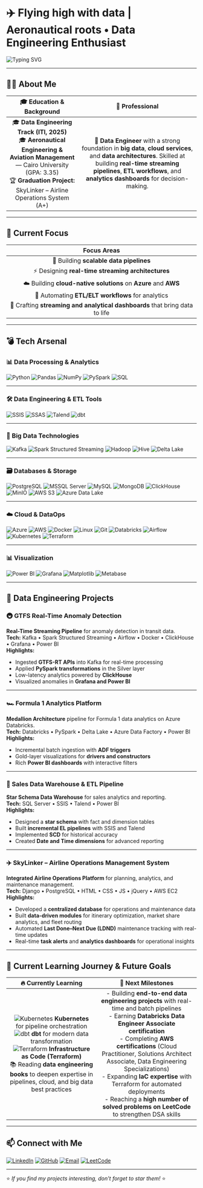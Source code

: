 # ✈️ Flying high with data | Aeronautical roots • Data Engineering Enthusiast

![Typing SVG](https://readme-typing-svg.herokuapp.com?color=36BCF7&center=true&vCenter=true&size=24&lines=Data+Engineer+•+Big+Data+Enthusiast+•+Cloud+Native+Pipelines+•+Real-time+Streaming+•+ETL+Automation)

---

## 🧑‍💻 About Me  

| 🎓 **Education & Background** | 🌟 **Professional** |
|:-----------------------------:|:-------------------:|
| 🎓 **Data Engineering Track (ITI, 2025)**  <br> 🎓 **Aeronautical Engineering & Aviation Management** — Cairo University (GPA: 3.35)  <br> 🏆 **Graduation Project:** SkyLinker – Airline Operations System (A+) | 🚀 **Data Engineer** with a strong foundation in **big data**, **cloud services**, and **data architectures**. Skilled at building **real-time streaming pipelines**, **ETL workflows**, and **analytics dashboards** for decision-making. |

---

## 🎯 Current Focus  

| Focus Areas |
|:-----------:|
| 🚀 Building **scalable data pipelines**  |
| ⚡ Designing **real-time streaming architectures**  |
| ☁️ Building **cloud-native solutions** on **Azure** and **AWS**  |
| 🔄 Automating **ETL/ELT workflows** for analytics  |
| 🎨 Crafting **streaming and analytical dashboards** that bring data to life  |

---

## 💣 Tech Arsenal  

### **📊 Data Processing & Analytics**  
![Python](https://img.shields.io/badge/-Python-3776AB?logo=python&logoColor=white)
![Pandas](https://img.shields.io/badge/-Pandas-150458?logo=pandas&logoColor=white)
![NumPy](https://img.shields.io/badge/-NumPy-013243?logo=numpy&logoColor=white)
![PySpark](https://img.shields.io/badge/-PySpark-FDEE21?logo=apachespark&logoColor=black)
![SQL](https://img.shields.io/badge/-SQL-003B57?logo=postgresql&logoColor=white)

---

### **🛠️ Data Engineering & ETL Tools**  
![SSIS](https://img.shields.io/badge/-SSIS-CC2927?logo=microsoftsqlserver&logoColor=white)
![SSAS](https://img.shields.io/badge/-SSAS-CC2927?logo=microsoftsqlserver&logoColor=white)
![Talend](https://img.shields.io/badge/-Talend-F80000?logo=talend&logoColor=white)
![dbt](https://img.shields.io/badge/-dbt-FD5438?logo=dbt&logoColor=white)

---

### **🌊 Big Data Technologies**  
![Kafka](https://img.shields.io/badge/-Kafka-231F20?logo=apachekafka&logoColor=white)
![Spark Structured Streaming](https://img.shields.io/badge/-Spark%20Streaming-FF5A1F?logo=apachespark&logoColor=white)
![Hadoop](https://img.shields.io/badge/-Hadoop-FFB400?logo=apachehadoop&logoColor=black)
![Hive](https://img.shields.io/badge/-Hive-FDEE21?logo=apachehive&logoColor=black)
![Delta Lake](https://img.shields.io/badge/-Delta%20Lake-00B2FF?logo=deltalake&logoColor=white)

---

### **🗃 Databases & Storage**  
![PostgreSQL](https://img.shields.io/badge/-PostgreSQL-336791?logo=postgresql&logoColor=white)
![MSSQL Server](https://img.shields.io/badge/-MSSQL%20Server-CC2927?logo=microsoftsqlserver&logoColor=white)
![MySQL](https://img.shields.io/badge/-MySQL-4479A1?logo=mysql&logoColor=white)
![MongoDB](https://img.shields.io/badge/-MongoDB-47A248?logo=mongodb&logoColor=white)
![ClickHouse](https://img.shields.io/badge/-ClickHouse-FFCC00?logo=clickhouse&logoColor=black)
![MinIO](https://img.shields.io/badge/-MinIO-C72E49?logo=minio&logoColor=white)
![AWS S3](https://img.shields.io/badge/-AWS%20S3-569A31?logo=amazons3&logoColor=white)
![Azure Data Lake](https://img.shields.io/badge/-Azure%20Data%20Lake-0078D4?logo=microsoftazure&logoColor=white)

---

### **☁️ Cloud & DataOps**  
![Azure](https://img.shields.io/badge/-Azure-0089D6?logo=microsoftazure&logoColor=white)
![AWS](https://img.shields.io/badge/-AWS-232F3E?logo=amazonaws&logoColor=white)
![Docker](https://img.shields.io/badge/-Docker-2496ED?logo=docker&logoColor=white)
![Linux](https://img.shields.io/badge/-Linux-FCC624?logo=linux&logoColor=black)
![Git](https://img.shields.io/badge/-Git-F05032?logo=git&logoColor=white)
![Databricks](https://img.shields.io/badge/-Databricks-FF3621?logo=databricks&logoColor=white)
![Airflow](https://img.shields.io/badge/-Airflow-017CEE?logo=apacheairflow&logoColor=white)
![Kubernetes](https://img.shields.io/badge/-Kubernetes-326CE5?logo=kubernetes&logoColor=white)
![Terraform](https://img.shields.io/badge/-Terraform-7B42BC?logo=terraform&logoColor=white)

---

### **📊 Visualization**  
![Power BI](https://img.shields.io/badge/-Power%20BI-F2C811?logo=powerbi&logoColor=black)
![Grafana](https://img.shields.io/badge/-Grafana-F46800?logo=grafana&logoColor=white)
![Matplotlib](https://img.shields.io/badge/-Matplotlib-3776AB?logo=python&logoColor=white)
![Metabase](https://img.shields.io/badge/-Metabase-509EE3?logo=metabase&logoColor=white)

---

## 🚀 Data Engineering Projects  

### **🚇 GTFS Real-Time Anomaly Detection**  
**Real-Time Streaming Pipeline** for anomaly detection in transit data.  
**Tech:** Kafka • Spark Structured Streaming • Airflow • Docker • ClickHouse • Grafana • Power BI  
**Highlights:**  
- Ingested **GTFS-RT APIs** into Kafka for real-time processing  
- Applied **PySpark transformations** in the Silver layer  
- Low-latency analytics powered by **ClickHouse**  
- Visualized anomalies in **Grafana and Power BI**

---

### **🏎️ Formula 1 Analytics Platform**  
**Medallion Architecture** pipeline for Formula 1 data analytics on Azure Databricks.  
**Tech:** Databricks • PySpark • Delta Lake • Azure Data Factory • Power BI  
**Highlights:**  
- Incremental batch ingestion with **ADF triggers**  
- Gold-layer visualizations for **drivers and constructors**  
- Rich **Power BI dashboards** with interactive filters  

---

### **🏬 Sales Data Warehouse & ETL Pipeline**  
**Star Schema Data Warehouse** for sales analytics and reporting.  
**Tech:** SQL Server • SSIS • Talend • Power BI  
**Highlights:**  
- Designed a **star schema** with fact and dimension tables  
- Built **incremental EL pipelines** with SSIS and Talend  
- Implemented **SCD** for historical accuracy  
- Created **Date and Time dimensions** for advanced reporting  

---

### **✈️ SkyLinker – Airline Operations Management System**  
**Integrated Airline Operations Platform** for planning, analytics, and maintenance management.  
**Tech:** Django • PostgreSQL • HTML • CSS • JS • jQuery • AWS EC2  
**Highlights:**  
- Developed a **centralized database** for operations and maintenance data  
- Built **data-driven modules** for itinerary optimization, market share analytics, and fleet routing  
- Automated **Last Done–Next Due (LDND)** maintenance tracking with real-time updates  
- Real-time **task alerts** and **analytics dashboards** for operational insights

---

## 🎯 Current Learning Journey & Future Goals  

| **🔥 Currently Learning** | **🎯 Next Milestones** |
|:-------------------------:|:-----------------------:|
| ![Kubernetes](https://img.shields.io/badge/-Kubernetes-326CE5?logo=kubernetes&logoColor=white) **Kubernetes** for pipeline orchestration <br> ![dbt](https://img.shields.io/badge/-dbt-FD5438?logo=dbt&logoColor=white) **dbt** for modern data transformation <br> ![Terraform](https://img.shields.io/badge/-Terraform-7B42BC?logo=terraform&logoColor=white) **Infrastructure as Code (Terraform)** <br> 📚 Reading **data engineering books** to deepen expertise in pipelines, cloud, and big data best practices | - Building **end-to-end data engineering projects** with real-time and batch pipelines <br> - Earning **Databricks Data Engineer Associate certification** <br> - Completing **AWS certifications** (Cloud Practitioner, Solutions Architect Associate, Data Engineering Specializations) <br> - Expanding **IaC expertise** with Terraform for automated deployments <br> - Reaching a **high number of solved problems on LeetCode** to strengthen DSA skills |

---

## 📫 Connect with Me  
[![LinkedIn](https://img.shields.io/badge/LinkedIn-0077B5?logo=linkedin&logoColor=white)](https://linkedin.com/in/ho03)
[![GitHub](https://img.shields.io/badge/GitHub-181717?logo=github&logoColor=white)](https://github.com/honda003)
[![Email](https://img.shields.io/badge/Email-D14836?logo=gmail&logoColor=white)](mailto:mohannad.husny@gmail.com)
[![LeetCode](https://img.shields.io/badge/LeetCode-FFA116?logo=leetcode&logoColor=white)](https://leetcode.com/u/Honda03/)

---

⭐ *If you find my projects interesting, don’t forget to star them!* ⭐
